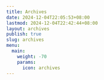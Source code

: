 ```yaml
---
title: Archives
date: 2024-12-04T22:05:53+08:00
lastmod: 2024-12-04T22:42:44+08:00
layout: archives
publish: true
slug: archives
menu:
  main:
    weight: -70
    params:
      icon: archives
---
```

